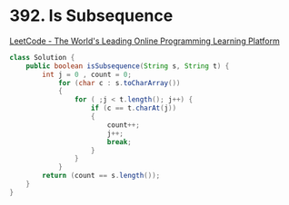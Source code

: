 # 392. Is Subsequence

[LeetCode - The World's Leading Online Programming Learning Platform](https://leetcode.com/problems/is-subsequence/)

```java
class Solution {
    public boolean isSubsequence(String s, String t) {
        int j = 0 , count = 0;
            for (char c : s.toCharArray())
            {
                for ( ;j < t.length(); j++) {
                    if (c == t.charAt(j))
                    {
                        count++;
                        j++;
                        break;
                    }
                }
            }
        return (count == s.length());
    }
}
```
